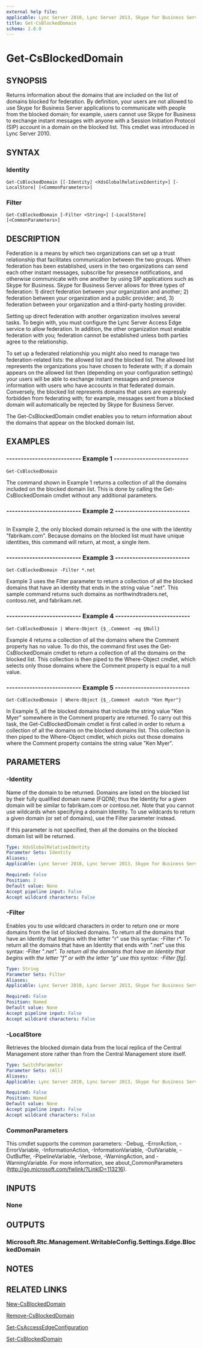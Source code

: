 ```yaml
---
external help file: 
applicable: Lync Server 2010, Lync Server 2013, Skype for Business Server 2015, Skype for Business Server 2019
title: Get-CsBlockedDomain
schema: 2.0.0
---
```


# Get-CsBlockedDomain

## SYNOPSIS
Returns information about the domains that are included on the list of domains blocked for federation.
By definition, your users are not allowed to use Skype for Business Server applications to communicate with people from the blocked domain; for example, users cannot use Skype for Business to exchange instant messages with anyone with a Session Initiation Protocol (SIP) account in a domain on the blocked list.
This cmdlet was introduced in Lync Server 2010.


## SYNTAX

### Identity
```
Get-CsBlockedDomain [[-Identity] <XdsGlobalRelativeIdentity>] [-LocalStore] [<CommonParameters>]
```

### Filter
```
Get-CsBlockedDomain [-Filter <String>] [-LocalStore] [<CommonParameters>]
```

## DESCRIPTION
Federation is a means by which two organizations can set up a trust relationship that facilitates communication between the two groups.
When federation has been established, users in the two organizations can send each other instant messages, subscribe for presence notifications, and otherwise communicate with one another by using SIP applications such as Skype for Business.
Skype for Business Server allows for three types of federation: 1) direct federation between your organization and another; 2) federation between your organization and a public provider; and, 3) federation between your organization and a third-party hosting provider.

Setting up direct federation with another organization involves several tasks.
To begin with, you must configure the Lync Server Access Edge service to allow federation.
In addition, the other organization must enable federation with you; federation cannot be established unless both parties agree to the relationship.

To set up a federated relationship you might also need to manage two federation-related lists: the allowed list and the blocked list.
The allowed list represents the organizations you have chosen to federate with; if a domain appears on the allowed list then (depending on your configuration settings) your users will be able to exchange instant messages and presence information with users who have accounts in that federated domain.
Conversely, the blocked list represents domains that users are expressly forbidden from federating with; for example, messages sent from a blocked domain will automatically be rejected by Skype for Business Server.

The Get-CsBlockedDomain cmdlet enables you to return information about the domains that appear on the blocked domain list.


## EXAMPLES

### -------------------------- Example 1 --------------------------
```
Get-CsBlockedDomain
```

The command shown in Example 1 returns a collection of all the domains included on the blocked domain list.
This is done by calling the Get-CsBlockedDomain cmdlet without any additional parameters.

### -------------------------- Example 2 --------------------------
```

```

In Example 2, the only blocked domain returned is the one with the Identity "fabrikam.com".
Because domains on the blocked list must have unique identities, this command will return, at most, a single item.

### -------------------------- Example 3 --------------------------
```
Get-CsBlockedDomain -Filter *.net
```

Example 3 uses the Filter parameter to return a collection of all the blocked domains that have an identity that ends in the string value ".net".
This sample command returns such domains as northwindtraders.net, contoso.net, and fabrikam.net.

### -------------------------- Example 4 --------------------------
```
Get-CsBlockedDomain | Where-Object {$_.Comment -eq $Null}
```

Example 4 returns a collection of all the domains where the Comment property has no value.
To do this, the command first uses the Get-CsBlockedDomain cmdlet to return a collection of all the domains on the blocked list.
This collection is then piped to the Where-Object cmdlet, which selects only those domains where the Comment property is equal to a null value.

### -------------------------- Example 5 --------------------------
```
Get-CsBlockedDomain | Where-Object {$_.Comment -match "Ken Myer"}
```

In Example 5, all the blocked domains that include the string value "Ken Myer" somewhere in the Comment property are returned.
To carry out this task, the Get-CsBlockedDomain cmdlet is first called in order to return a collection of all the domains on the blocked domains list.
This collection is then piped to the Where-Object cmdlet, which picks out those domains where the Comment property contains the string value "Ken Myer".


## PARAMETERS

### -Identity
Name of the domain to be returned.
Domains are listed on the blocked list by their fully qualified domain name (FQDN); thus the Identity for a given domain will be similar to fabrikam.com or contoso.net.
Note that you cannot use wildcards when specifying a domain Identity.
To use wildcards to return a given domain (or set of domains), use the Filter parameter instead.

If this parameter is not specified, then all the domains on the blocked domain list will be returned.

```yaml
Type: XdsGlobalRelativeIdentity
Parameter Sets: Identity
Aliases: 
Applicable: Lync Server 2010, Lync Server 2013, Skype for Business Server 2015

Required: False
Position: 2
Default value: None
Accept pipeline input: False
Accept wildcard characters: False
```

### -Filter
Enables you to use wildcard characters in order to return one or more domains from the list of blocked domains.
To return all the domains that have an Identity that begins with the letter "r" use this syntax: -Filter r*.
To return all the domains that have an Identity that ends with ".net" use this syntax: -Filter "*.net".
To return all the domains that have an Identity that begins with the letter "f" or with the letter "g" use this syntax: -Filter \[fg\]*.

```yaml
Type: String
Parameter Sets: Filter
Aliases: 
Applicable: Lync Server 2010, Lync Server 2013, Skype for Business Server 2015

Required: False
Position: Named
Default value: None
Accept pipeline input: False
Accept wildcard characters: False
```

### -LocalStore
Retrieves the blocked domain data from the local replica of the Central Management store rather than from the Central Management store itself.

```yaml
Type: SwitchParameter
Parameter Sets: (All)
Aliases: 
Applicable: Lync Server 2010, Lync Server 2013, Skype for Business Server 2015

Required: False
Position: Named
Default value: None
Accept pipeline input: False
Accept wildcard characters: False
```

### CommonParameters
This cmdlet supports the common parameters: -Debug, -ErrorAction, -ErrorVariable, -InformationAction, -InformationVariable, -OutVariable, -OutBuffer, -PipelineVariable, -Verbose, -WarningAction, and -WarningVariable. For more information, see about_CommonParameters (http://go.microsoft.com/fwlink/?LinkID=113216).


## INPUTS

### None


## OUTPUTS

### Microsoft.Rtc.Management.WritableConfig.Settings.Edge.BlockedDomain


## NOTES


## RELATED LINKS

[New-CsBlockedDomain](New-CsBlockedDomain.md)

[Remove-CsBlockedDomain](Remove-CsBlockedDomain.md)

[Set-CsAccessEdgeConfiguration](Set-CsAccessEdgeConfiguration.md)

[Set-CsBlockedDomain](Set-CsBlockedDomain.md)

